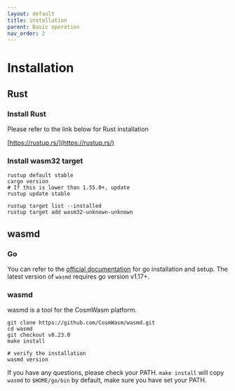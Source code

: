 ```yaml
---
layout: default
title: installation
parent: Basic operation
nav_order: 2
---
```


# Installation

## Rust

### Install Rust

Please refer to the link below for Rust installation

[https://rustup.rs/](https://rustup.rs/)

### Install wasm32 target

```
rustup default stable
cargo version
# If this is lower than 1.55.0+, update
rustup update stable

rustup target list --installed
rustup target add wasm32-unknown-unknown
```

## wasmd

### Go

You can refer to the [official documentation](https://go.dev/doc/install) for go installation and setup. The latest version of `wasmd` requires go version v1.17+.

### wasmd

wasmd is a tool for the CosmWasm platform.

```
git clone https://github.com/CosmWasm/wasmd.git
cd wasmd
git checkout v0.23.0
make install

# verify the installation
wasmd version
```

If you have any questions, please check your PATH. `make install` will copy `wasmd` to `$HOME/go/bin` by default, make sure you have set your PATH.

